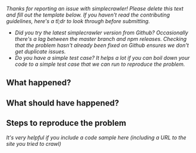 *Thanks for reporting an issue with simplecrawler! Please delete this text and fill out the template below. If you haven't read the contributing guidelines, here's a tl;dr to look through before submitting.*

- *Did you try the latest simplecrawler version from Github? Occasionally there's a lag between the master branch and npm releases. Checking that the problem hasn't already been fixed on Github ensures we don't get duplicate issues.*
- *Do you have a simple test case? It helps a lot if you can boil down your code to a simple test case that we can run to reproduce the problem.*

## What happened?

## What should have happened?

## Steps to reproduce the problem
*It's very helpful if you include a code sample here (including a URL to the site you tried to crawl)*
